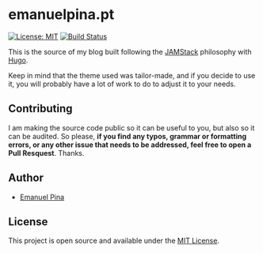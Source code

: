 # emanuelpina.pt  

[![License: MIT](https://img.shields.io/badge/License-MIT-blue.svg)](LICENSE) [![Build Status](https://drone.mnlpn.xyz/api/badges/emanuelpina/blog/status.svg)](https://drone.mnlpn.xyz/emanuelpina/blog)

This is the source of my blog built following the [JAMStack](https://jamstack.org/) philosophy with [Hugo](https://gohugo.io/).

Keep in mind that the theme used was tailor-made, and if you decide to use it, you will probably have a lot of work to do to adjust it to your needs.

## Contributing

I am making the source code public so it can be useful to you, but also so it can be audited. So please, **if you find any typos, grammar or formatting errors, or any other issue that needs to be addressed, feel free to open a Pull Resquest**. Thanks.

## Author

- [Emanuel Pina](https://emanuelpina.pt)

## License

This project is open source and available under the [MIT License](LICENSE).
